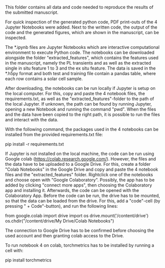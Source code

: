 This folder contains all data and code needed to reproduce the results of the submitted manuscript. 

For quick inspection of the generated python code, PDF print-outs of the 4 Jupyter Notebooks were added. Next to the written code, the output of the code and the generated figures, which are shown in the manuscript, can be inspected.

The *.ipynb files are Jupyter Notebooks which are interactive computational environment to execute Python code. The notebooks can be downloaded alongside the folder "extracted_features", which contains the features used in the manuscript, namely the PL transients and as well as the extracted single in situ feature 1 to 3 and the ex situ feature. The data is saved in the *.h5py format and both test and training file contain a pandas table, where each row contains a solar cell sample. 

After downloading, the notebooks can be run locally if Jupyter is setup on the local computer. For this, copy and paste the 4 notebook files, the requirements.txt, as well as the "extracted_features"-folder to the path of the local Jupyter. If unknown, the path can be found by running Jupyter, opening a new Notebook and running the command "pwd". When the files and the data have been copied to the right path, it is possible to run the files and interact with the data.

With the following command, the packages used in the 4 notebooks can be installed from the provided requirements.txt file:

pip install -r requirements.txt

If Jupyter is not installed on the local machine, the code can be run using Google colab (https://colab.research.google.com/). However, the files and the data have to be uploaded to a Google Drive. For this, create a folder "Colab Notebooks" in the Google Drive and copy and paste the 4 notebook files and the "extracted_features" folder. Rightclick one of the notebooks and choose open with "Google Colaboratory". Possibly, the app has to be added by clicking "connect more apps", then choosing the Colaboratory app and installing it. Afterwards, the code can be opened with the Colaboratory App. 
Before the code can be run, the drive has to be mounted, so that the data can be loaded from the drive. For this, add a "code"-cell (by pressing " + Code"-button), and run the following lines:

from google.colab import drive
import os
drive.mount('/content/drive')
os.chdir("/content/drive/My Drive/Colab Notebooks")

The connection to Google Drive has to be confirmed before choosing the used account and then granting colab access to the Drive.

To run notebook 4 on colab, torchmetrics has to be installed by running a cell with:

pip install torchmetrics
